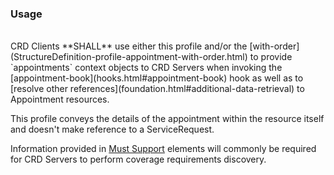 <!--- Text entered into this file will appear at the top of the profiles page before the Formal Views of the profile content. -->

### Usage
<br/>
CRD Clients **SHALL** use either this profile and/or the [with-order](StructureDefinition-profile-appointment-with-order.html) to provide `appointments` context objects to CRD Servers when invoking the [appointment-book](hooks.html#appointment-book) hook as well as to [resolve other references](foundation.html#additional-data-retrieval) to Appointment resources.

This profile conveys the details of the appointment within the resource itself and doesn't make reference to a ServiceRequest.

Information provided in [Must Support]({{site.data.fhir.path}}profiling.html#mustsupport) elements will commonly be required for CRD Servers to perform coverage requirements discovery.
<br/>
